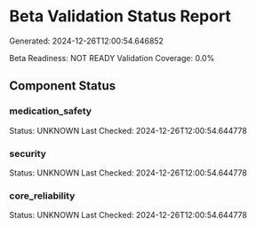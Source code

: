 # Beta Validation Status Report
Generated: 2024-12-26T12:00:54.646852

Beta Readiness: NOT READY
Validation Coverage: 0.0%

## Component Status
### medication_safety
Status: UNKNOWN
Last Checked: 2024-12-26T12:00:54.644778

### security
Status: UNKNOWN
Last Checked: 2024-12-26T12:00:54.644778

### core_reliability
Status: UNKNOWN
Last Checked: 2024-12-26T12:00:54.644778
